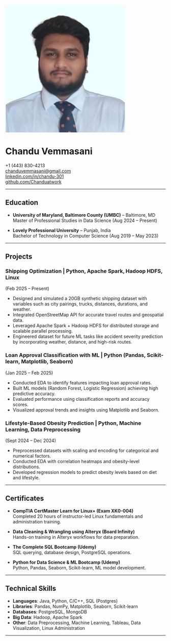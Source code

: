 ![Headshot](profile.jpeg)  
# Chandu Vemmasani  
+1 (443) 830-4213  
[chanduvemmasani@gmail.com](mailto:chanduvemmasani@gmail.com)  
[linkedin.com/in/chandu-301](https://www.linkedin.com/in/chandu-301)  
[github.com/Chanduatwork](https://github.com/Chanduatwork)  

---

## Education  
- **University of Maryland, Baltimore County (UMBC)** – Baltimore, MD  
  Master of Professional Studies in Data Science (Aug 2024 – Present)  

- **Lovely Professional University** – Punjab, India  
  Bachelor of Technology in Computer Science (Aug 2019 – May 2023)  

---

## Projects  

### Shipping Optimization | Python, Apache Spark, Hadoop HDFS, Linux  
(Feb 2025 – Present)  
- Designed and simulated a 20GB synthetic shipping dataset with variables such as city pairings, trucks, distances, durations, and weather.  
- Integrated OpenStreetMap API for accurate travel routes and geospatial data.  
- Leveraged Apache Spark + Hadoop HDFS for distributed storage and scalable parallel processing.  
- Engineered dataset for future ML tasks like accident severity prediction by incorporating weather, distance, and high-risk routes.  

### Loan Approval Classification with ML | Python (Pandas, Scikit-learn, Matplotlib, Seaborn)  
(Jan 2025 – Feb 2025)  
- Conducted EDA to identify features impacting loan approval rates.  
- Built ML models (Random Forest, Logistic Regression) achieving high predictive accuracy.  
- Evaluated performance using classification reports and accuracy scores.  
- Visualized approval trends and insights using Matplotlib and Seaborn.  

### Lifestyle-Based Obesity Prediction | Python, Machine Learning, Data Preprocessing  
(Sept 2024 – Dec 2024)  
- Preprocessed datasets with scaling and encoding for categorical and numerical factors.  
- Conducted EDA with correlation heatmaps and obesity-level distributions.  
- Developed regression models to predict obesity levels based on diet and lifestyle.  

---

## Certificates  

- **CompTIA CertMaster Learn for Linux+ (Exam XK0-004)**  
  Completed 20 hours of instructor-led Linux fundamentals and administration training.  

- **Data Cleaning & Wrangling using Alteryx (Board Infinity)**  
  Hands-on training in Alteryx workflows for data preparation.  

- **The Complete SQL Bootcamp (Udemy)**  
  SQL querying, database design, PostgreSQL operations.  

- **Python for Data Science & ML Bootcamp (Udemy)**  
  Python, Pandas, Seaborn, Scikit-learn, ML model development.  

---

## Technical Skills  

- **Languages**: Java, Python, C/C++, SQL (Postgres)  
- **Libraries**: Pandas, NumPy, Matplotlib, Seaborn, Scikit-learn  
- **Databases**: PostgreSQL, MongoDB  
- **Big Data**: Hadoop, Apache Spark  
- **Other**: Data Preprocessing, Machine Learning, Tableau, Data Visualization, Linux Administration  

---
